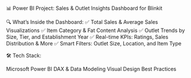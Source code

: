 📊 Power BI Project: Sales & Outlet Insights Dashboard for Blinkit 

🔍 What’s Inside the Dashboard:
✅ Total Sales & Average Sales Visualizations
✅ Item Category & Fat Content Analysis
✅ Outlet Trends by Size, Tier, and Establishment Year
✅ Real-time KPIs: Ratings, Sales Distribution & More
✅ Smart Filters: Outlet Size, Location, and Item Type

🛠️ Tech Stack:

Microsoft Power BI
DAX & Data Modeling
Visual Design Best Practices
